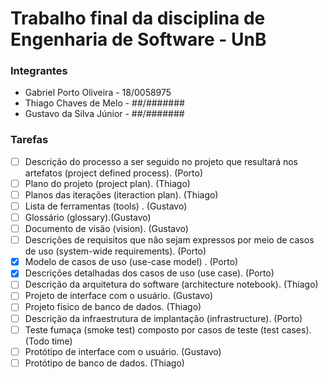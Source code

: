 # Trabalho final da disciplina de Engenharia de Software - UnB

### Integrantes

* Gabriel Porto Oliveira  - 18/0058975
* Thiago Chaves de Melo   - ##/#######
* Gustavo da Silva Júnior - ##/#######

### Tarefas

- [ ] Descrição do processo a ser seguido no projeto que resultará nos artefatos (project defined process). (Porto)
- [ ] Plano do projeto (project plan). (Thiago)
- [ ] Planos das iterações (iteraction plan). (Thiago)
- [ ] Lista de ferramentas (tools) . (Gustavo)
- [ ] Glossário (glossary).(Gustavo)
- [ ] Documento de visão (vision). (Gustavo)
- [ ] Descrições de requisitos que não sejam expressos por meio de casos de uso (system-wide requirements). (Porto)
- [x] Modelo de casos de uso (use-case model) . (Porto)
- [x] Descrições detalhadas dos casos de uso (use case). (Porto)
- [ ] Descrição da arquitetura do software (architecture notebook). (Thiago)
- [ ] Projeto de interface com o usuário. (Gustavo)
- [ ] Projeto físico de banco de dados. (Thiago)
- [ ] Descrição da infraestrutura de implantação (infrastructure). (Porto)
- [ ] Teste fumaça (smoke test) composto por casos de teste (test cases). (Todo time)
- [ ] Protótipo de interface com o usuário. (Gustavo)
- [ ] Protótipo de banco de dados. (Thiago)
